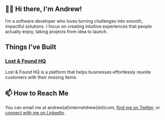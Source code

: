 ## 👋🏾 Hi there, I'm Andrew!

I’m a software developer who loves turning challenges into smooth, impactful solutions. I focus on creating intuitive experiences that people actually enjoy, taking projects from idea to launch.

## Things I've Built
### [Lost & Found HQ](https://github.com/internetdrew/lost-and-found-hq) 
Lost & Found HQ is a platform that helps businesses effortlessly reunite customers with their missing items.

## 📫 How to Reach Me
You can email me at andrew(at)internetdrew(dot)com, [find me on Twitter](https://twitter.com/_internetdrew), or [connect with me on LinkedIn](https://www.linkedin.com/in/internetdrew/).

<!---
internetdrew/internetdrew is a ✨ special ✨ repository because its `README.md` (this file) appears on your GitHub profile.
You can click the Preview link to take a look at your changes.
--->
